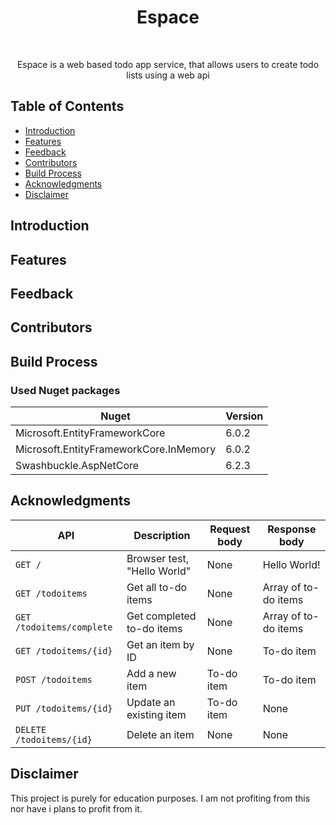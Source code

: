 <h1 align="center"> Espace </h1> <br>
<p align="center">
  </a>
</p>

<p align="center">
Espace is a web based todo app service, that allows users to create todo lists using a web api
</p>


## Table of Contents

- [Introduction](#introduction)
- [Features](#features)
- [Feedback](#feedback)
- [Contributors](#contributors)
- [Build Process](#build-process)
- [Acknowledgments](#acknowledgments)
- [Disclaimer](#disclaimer)
<!-- END doctoc generated TOC please keep comment here to allow auto update -->

## Introduction

## Features

## Feedback

## Contributors

## Build Process

### Used Nuget packages
|Nuget|Version|
---|---|
|Microsoft.EntityFrameworkCore|6.0.2|
|Microsoft.EntityFrameworkCore.InMemory|6.0.2|
|Swashbuckle.AspNetCore|6.2.3|

## Acknowledgments

| API                       | Description                 | Request body | Response body        |
| ------------------------- | --------------------------- | ------------ | -------------------- |
| `GET /`                   | Browser test, "Hello World" | None         | Hello World!         |
| `GET /todoitems`          | Get all to-do items         | None         | Array of to-do items |
| `GET /todoitems/complete` | Get completed to-do items   | None         | Array of to-do items |
| `GET /todoitems/{id}`     | Get an item by ID           | None         | To-do item           |
| `POST /todoitems`         | Add a new item              | To-do item   | To-do item           |
| `PUT /todoitems/{id}`     | Update an existing item     | To-do item   | None                 |
| `DELETE /todoitems/{id}`  | Delete an item              | None         | None                 |

## Disclaimer

This project is purely for education purposes. I am not profiting from this nor have i plans to profit from it.

